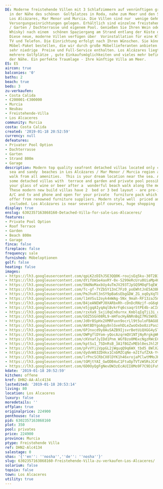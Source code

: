 ```yaml
---
DE: Moderne freistehende Villen mit 3 Schlafzimmern auf venrünftigen grossen Grundstücken,
  in der Nähe des schönen  Golfplatzes in Roda, nahe zum Meer und den Stränden in
  Los Alcázares, Mar Menor und Murcia. Die Villen sind nur  wenige Gehminuten zu allen
  Versorgungseinrichtungen gelegen. Erhältlich sind einzelne freistehende Villen mit  Terrasse
  / Garten / Dachterrasse und eigenem Pool. Genießen Sie Ihren Wein oder Bier (oder
  Whisky) nach einem  schönen Spaziergang am Strand entlang der Küste des Mittelmeers.
  Diese neue, moderne Villen verfügen über  Vorinstallation für eine Klimaanlage ,
  TV und Telefon. Die Einrichtung erfolgt nach Ihren Wünschen. Sie können Ihr  persönliches
  Möbel-Paket bestellen, die wir durch große Möbellieferanten anbieten können. Moderne,
  sehr niedrige  Preise und Full-Service enthalten. Los Alcázares liegt in der Nähe
  mehrere Golfplätze , gute Einkaufsmöglichkeiten und vieles mehr befinden sich in
  der Nähe. Ein perfekte Traumlage - Ihre künftige Villa am Meer.
ES: ES
aircon: true
balconies: '0'
baths: 2
beach: true
beds: 3
zu-verkaufen:
- Costa Calida
- €200001-€300000
- Murcia
- Neubau
- Freistehende-Villa
- Los Alcaceres
community: Murcia
costa: Costa Calida
created: '2019-01-18 20:52:59'
currency: null
defeatures:
- Privater Pool Option
- Dachterrasse
- Garten
- Strand 800m
- Garage
description: Modern top quality seafront detached villas located only ca. 800 m from
  sea and sandy  beaches in Los Alcázares / Mar Menor / Murcia region and a short
  walk from all amenities.  This is your dream location near the sea. Available are
  some detached villas with  terrace and garden and private pool possibility - enjoy
  your glass of wine or beer after a  wonderful beach walk along the medsea shore.
  These modern new build villas have 2  bed or 3 bed layout - are pre-installed for
  A/C and tv and phone and open for your private  furniture pack which we have to
  offer from renowned furniture suppliers. Modern style well  priced and full service
  included. Los Alcázares is near several golf courses, huge shopping  malls and more.
display: true
enslug: 6302357163868160-Detached-Villa-for-sale-Los-Alcaceres/
features:
- Private Pool Option
- Roof Terrace
- Garden
- Beach 800m
- Garage
finca: false
fireplace: false
frequency: sale
furnished: Möbeloptionen
golf: false
heating: false
images:
- https://lh3.googleusercontent.com/qpLK2zDIhJ5E3QQ0K-roujsEq5ku-30T2B3nYANJwmeyZ4m0iGU9cGWLa8B_ofgIa0y0kIxXKkoQkpbPjk-Y=w640-rj-e30-l100
- https://lh3.googleusercontent.com/dYifUmSe4axRY-0x-S299eRcUru0UiaMp4QkjMLz9XuOp38KuhMtVTUs7A4Gz3HSEYFntExfvh-GMYpLWE0nSg=w640-rj-e30-l100
- https://lh3.googleusercontent.com/5NdNoMaxbUy4uTmJV293TJpSQ5MOqF5qEW__aLqZocTSDzX5Velyeqqb9r98Q43REH1CuKtUK7jgRPsqkJGg=w640-rj-e30-l100
- https://lh3.googleusercontent.com/Tc-gf-7YZbSY13nC7Fz0_poEWhtJnE5A38HDGZgmHtG3tR2xpkm0OEEySfXDL7-mh615qZ2wvoDfnmNX4sYi=w640-rj-e30-l100
- https://lh3.googleusercontent.com/PmJhvHl3nSY9pBa6sEbgGDW_ZG_oqOyXqTkkoxKYVGDplwyt1b5fWnUhILZNlANGLuPDJxATrfCRamdfHCXQ=w640-rj-e30-l100
- https://lh3.googleusercontent.com/l1mVSu12oyk4mWAg-5Nx_9mah-RF13zaJ5m51bLlxsHXULAf_UJD0BUGfR6lcWJn2HsBiGIsORufi-6CRTvk=w640-rj-e30-l100
- https://lh3.googleusercontent.com/B4jeANEWPJ0XARbxRh-cDnDcRNzjf-oG6qHJg6_hcibjL7zI98I_5N6sG5joGHwZJbQek2whCLFKdIcym68=w640-rj-e30-l100
- https://lh3.googleusercontent.com/e5jgqAIyqAqlBvkrFq6csaqrStPE4b-aCImJAXo2sTEN1JEZJK3qOAR3YAXQ1esoWDSRCqMn9G2twYLjRXE=w640-rj-e30-l100
- https://lh3.googleusercontent.com/rzxXa9_Sxji0qCn0urnx_KmblqIqTji3i_uLWJ3hysgagZaVLsX75ycG4nDhjmOPguJIUR5U6BOhvWxUiq78=w640-rj-e30-l100
- https://lh3.googleusercontent.com/GOZ5SGn08RL9-mHfocHyANRnBqI7Ms5WXbIOMySZZHbDCpQaudS_AdubxOdDz0lMn-A_xGZzI10kueictWFS=w640-rj-e30-l100
- https://lh3.googleusercontent.com/Jd0r8SpHx2XMRFuxn9ocrLl9t5uloFBAGUDCpZWTXczC6gC_dhDciyqK2CMCpFQ3WXjoPBcBHDdTJD026pI-TQ=w640-rj-e30-l100
- https://lh3.googleusercontent.com/AHtBDYgoAgy8nlGvehDLeZwoOxbo8zzPasXKGzV5_PjL-EihSpnAmcXqA0NI6-o7wrBj64snR7xICeBQs2Y=w640-rj-e30-l100
- https://lh3.googleusercontent.com/6PJnxcd9y8AuSAZB9IjsvrBetUiQXGG4yST-mrMRTl7yMiPRsOHm6exVptTHK2srpwEjEa9hWsnHIe-7-p8B=w640-rj-e30-l100
- https://lh3.googleusercontent.com/OWPgflDYom-yQocAzqrmQV1NTjNyRrgkgWKRgRRSoYbVPEc5cFv3bLzI-dizPxKSH4A_BhjqEPEOjdzn1o4r=w640-rj-e30-l100
- https://lh3.googleusercontent.com/cKVnafJyIDd1Pnm_WGfBzo0M6xcNgzRWcECYcPB4iyxEOOB7rqyP87xpdQtQy1nNKZ_fW0UiACTKs7RRH7cU=w640-rj-e30-l100
- https://lh3.googleusercontent.com/kptSu1_7SDnRsB_3A1fBGZxMEbl0esJhl2M1RCaU2bfpEPj9vQOezM2nf-8XiS1tN8OeFRr06VXjzPb2lT_i0Q=w640-rj-e30-l100
- https://lh3.googleusercontent.com/pFvVYiiVppGL2jWquqQ9q6WX_tbd5_8WlXZTjF2-oCf5h2-YdvAH38SiObC3p3pjf4Y0QxBz5wNtklRPEwYh=w640-rj-e30-l100
- https://lh3.googleusercontent.com/dydvW83ZD4kx1CnbMZCqNe-mJIfufZXA-YvUbWldKnKF0INGeittWo8j9WT7TwUguSi3X4qZcDdNQleZg2AsLg=w640-rj-e30-l100
- https://lh3.googleusercontent.com/lrPncSCRbCX0lDYK1h46xrojaPClwtMMoJHu615ZjQVKXz0uNIYPbhTaMBw6H0bHDr2fGyshY8g_yVmtedyeNA=w640-rj-e30-l100
- https://lh3.googleusercontent.com/tGMjtYAI_GwODB4uC1FtuOpTVTzWSRsJC4YFD-92MJR8jFYCMdef093OL9VHNjxPJ81bYE0atFjuW_VWw_Q=w640-rj-e30-l100
- https://lh3.googleusercontent.com/6D0OyQgFgNevDW3zEcAUII8Mo9F7C9DiFu9zotscZVAFTInONBv31hqrt-Qy-0w5Ev_r9Sf64uND3eOmTz-8=w640-rj-e30-l100
kdate: '2019-01-18 20:52:59'
kitchen: offene
kref: DHN2-AA-Alc4134
lastedited: '2019-01-18 20:53:14'
living: 80
location: Los Alcaceres
luxury: false
moredetails: ''
offplan: true
originalprice: 224900
penthouse: false
pid: 6302357163868160
plot: 350
pool: privates
price: 224900
province: Murcia
ptype: Freistehende Villa
ref: DHN2-Alc4134
salestage: 0
shas: '{''en'': ''nosha'',''de'': ''nosha''}'
slug: 6302357163868160-Freistehende-Villa-zu-verkaufen-Los-Alcaceres/
solarium: false
topsix: false
town: Los Alcaceres
utility: true
---
```

